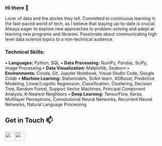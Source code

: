 ### Hi there 👋

Lover of data and the stories they tell. Committed to continuous learning in the fast-paced world of tech, as I believe that staying up-to-date is crucial. Always eager to explore new approaches to problem-solving and adept at learning new programs and libraries. Passionate about communicating high level data science topics to a non-technical audience.

### Technical Skills:
• **Languages:** Python, SQL
• **Data Processing:** NumPy, Pandas, SciPy, Image Processing
• **Data Visualization:** Matplotlib, Seaborn
• **Environments:** Conda, Git, Jupyter Notebook, Visual Studio Code, Google Colab
• **Machine Learning:** Statsmodels, Scikit-learn, XGBoost, Predictive Modeling, Linear/Logistic Regression, Classification, Clustering, Decision Tree, Random Forest, Support Vector Machines, Principal Component Analysis, K-Nearest Neighbors
• **Deep Learning:** TensorFlow, Keras, Multilayer Perceptrons, Convolutional Neural Networks, Recurrent Neural Networks, Natural Language Processing


## Get in Touch :mailbox:

<p>
  <a href="https://www.linkedin.com/in/aiden-m-bull/" target="blank"><img align="left" src="https://cdn.jsdelivr.net/npm/simple-icons@3.0.1/icons/linkedin.svg" height="30" width="30" /></a>
  <a href="https://medium.com/@aidenmabull/" target="blank"><img align="left" src="https://cdn.jsdelivr.net/npm/simple-icons@3.0.1/icons/medium.svg"  height="30" width="30" /></a>
 </p>



<!--
**DivisiBULL/DivisiBull** is a ✨ _special_ ✨ repository because its `README.md` (this file) appears on your GitHub profile.

Here are some ideas to get you started:

- 🔭 I’m currently working on ...
- 🌱 I’m currently learning ...
- 👯 I’m looking to collaborate on ...
- 🤔 I’m looking for help with ...
- 💬 Ask me about ...
- 📫 How to reach me: ...
- 😄 Pronouns: ...
- ⚡ Fun fact: ...
-->
